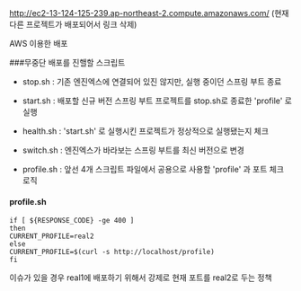 http://ec2-13-124-125-239.ap-northeast-2.compute.amazonaws.com/ (현재 다른 프로젝트가 배포되어서 링크 삭제)

AWS 이용한 배포


###무중단 배포를 진핼할 스크립트

- stop.sh : 기존 엔진엑스에 연결되어 있진 않지만, 실행 중이던 스프링 부트 종료

- start.sh : 배포할 신규 버전 스프링 부트 프로젝트를 stop.sh로 종료한 'profile' 로 실행

- health.sh : 'start.sh' 로 실행시킨 프로젝트가 정상적으로 실행됐는지 체크

- switch.sh : 엔진엑스가 바라보는 스프링 부트를 최신 버전으로 변경

- profile.sh : 앞선 4개 스크립트 파일에서 공용으로 사용할 'profile' 과 포트 체크 로직

#### profile.sh
```
if [ ${RESPONSE_CODE} -ge 400 ]
then
CURRENT_PROFILE=real2
else
CURRENT_PROFILE=$(curl -s http://localhost/profile)
fi
```
이슈가 있을 경우 real1에 배포하기 위해서 강제로 현재 포트를 real2로 두는 정책 
 
